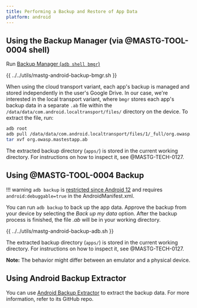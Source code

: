```yaml
---
title: Performing a Backup and Restore of App Data
platform: android 
---
```


## Using the Backup Manager (via @MASTG-TOOL-0004 shell)

Run [Backup Manager (`adb shell bmgr`)](https://developer.android.com/identity/data/testingbackup#TestingBackup)

{{ ../../utils/mastg-android-backup-bmgr.sh }}

When using the cloud transport variant, each app's backup is managed and stored independently in the user's Google Drive. In our case, we're interested in the local transport variant, where `bmgr` stores each app's backup data in a separate `.ab` file within the `/data/data/com.android.localtransport/files/` directory on the device. To extract the file, run:

```sh
adb root
adb pull /data/data/com.android.localtransport/files/1/_full/org.owasp.mastestapp org.owasp.mastestapp.ab
tar xvf org.owasp.mastestapp.ab
```

The extracted backup directory (`apps/`) is stored in the current working directory. For instructions on how to inspect it, see @MASTG-TECH-0127.

## Using @MASTG-TOOL-0004 Backup

!!! warning
    `adb backup` is [restricted since Android 12](https://developer.android.com/about/versions/12/behavior-changes-12#adb-backup-restrictions) and requires `android:debuggable=true` in the AndroidManifest.xml.

You can run `adb backup` to back up the app data. Approve the backup from your device by selecting the _Back up my data_ option. After the backup process is finished, the file _.ab_ will be in your working directory.

{{ ../../utils/mastg-android-backup-adb.sh }}

The extracted backup directory (`apps/`) is stored in the current working directory. For instructions on how to inspect it, see @MASTG-TECH-0127.

**Note:** The behavior might differ between an emulator and a physical device.

## Using Android Backup Extractor

You can use [Android Backup Extractor](https://github.com/nelenkov/android-backup-extractor) to extract the backup data. For more information, refer to its GitHub repo.
